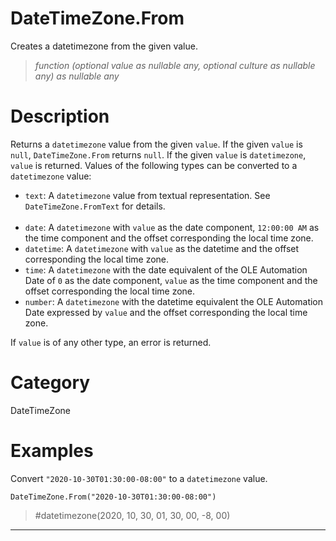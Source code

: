﻿# DateTimeZone.From
Creates a datetimezone from the given value.
> _function (optional value as nullable any, optional culture as nullable any) as nullable any_
# Description 
Returns a <code>datetimezone</code> value from the given <code>value</code>. If the given <code>value</code> is <code>null</code>, <code>DateTimeZone.From</code> returns <code>null</code>.  If the given <code>value</code> is <code>datetimezone</code>, <code>value</code> is returned. Values of the following types can be converted to a <code>datetimezone</code> value:
      <ul>
        <li><code>text</code>: A <code>datetimezone</code> value from textual representation. See <code>DateTimeZone.FromText</code> for details.</li>        
        <li><code>date</code>: A <code>datetimezone</code> with <code>value</code> as the date component, <code>12:00:00 AM</code> as the time component and the offset corresponding the local time zone.</li>
        <li><code>datetime</code>: A <code>datetimezone</code> with <code>value</code> as the datetime and the offset corresponding the local time zone.</li>
        <li><code>time</code>: A <code>datetimezone</code> with the date equivalent of the OLE Automation Date of <code>0</code> as the date component, <code>value</code> as the time component and the offset corresponding the local time zone.</li>
        <li><code>number</code>: A <code>datetimezone</code> with the datetime equivalent the OLE Automation Date expressed by <code>value</code> and the offset corresponding the local time zone.</li>
      </ul>
If <code>value</code> is of any other type, an error is returned.
# Category 
DateTimeZone
# Examples 
Convert <code>"2020-10-30T01:30:00-08:00"</code> to a <code>datetimezone</code> value.
```
DateTimeZone.From("2020-10-30T01:30:00-08:00")
```
> #datetimezone(2020, 10, 30, 01, 30, 00, -8, 00)
***
